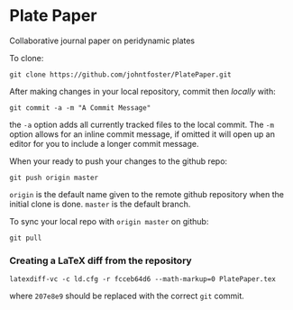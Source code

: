 Plate Paper
==========

Collaborative journal paper on peridynamic plates


To clone:

````
git clone https://github.com/johntfoster/PlatePaper.git
````

After making changes in your local repository, commit then _locally_ with:

````
git commit -a -m "A Commit Message"
````

the `-a` option adds all currently tracked files to the local commit.  The `-m` 
option allows for an inline commit message, if omitted it will open up an
editor for you to include a longer commit message.

When your ready to push your changes to the github repo:

````
git push origin master
````

`origin` is the default name given to the remote github repository when the
initial clone is done.  `master` is the default branch.

To sync your local repo with `origin master` on github:

````
git pull
````

### Creating a LaTeX diff from the repository

```
latexdiff-vc -c ld.cfg -r fcceb64d6 --math-markup=0 PlatePaper.tex
````

where `207e8e9` should be replaced with the correct `git` commit.
